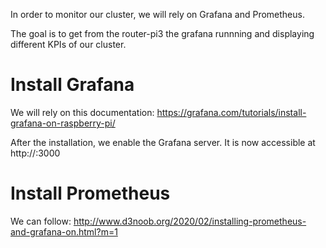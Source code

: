 In order to monitor our cluster, we will rely on Grafana and Prometheus.

The goal is to get from the router-pi3 the grafana runnning and displaying different KPIs of our cluster.

# Install Grafana

We will rely on this documentation:
https://grafana.com/tutorials/install-grafana-on-raspberry-pi/

After the installation, we enable the Grafana server. It is now accessible at http://<your ip>:3000
  
  
# Install Prometheus
  
We can follow:
http://www.d3noob.org/2020/02/installing-prometheus-and-grafana-on.html?m=1
  
  
